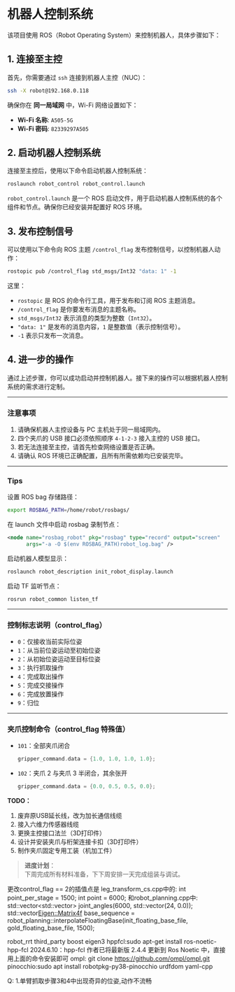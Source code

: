 # 机器人控制系统

该项目使用 ROS（Robot Operating System）来控制机器人，具体步骤如下：

## 1. 连接至主控

首先，你需要通过 `ssh` 连接到机器人主控（NUC）：

```bash
ssh -X robot@192.168.0.118
```

确保你在 **同一局域网** 中，Wi-Fi 网络设置如下：

- **Wi-Fi 名称**: `A505-5G`
- **Wi-Fi 密码**: `82339297A505`

## 2. 启动机器人控制系统

连接至主控后，使用以下命令启动机器人控制系统：

```bash
roslaunch robot_control robot_control.launch
```

`robot_control.launch` 是一个 ROS 启动文件，用于启动机器人控制系统的各个组件和节点。确保你已经安装并配置好 ROS 环境。

## 3. 发布控制信号

可以使用以下命令向 ROS 主题 `/control_flag` 发布控制信号，以控制机器人动作：

```bash
rostopic pub /control_flag std_msgs/Int32 "data: 1" -1
```

这里：

- `rostopic` 是 ROS 的命令行工具，用于发布和订阅 ROS 主题消息。
- `/control_flag` 是你要发布消息的主题名称。
- `std_msgs/Int32` 表示消息的类型为整数（`Int32`）。
- `"data: 1"` 是发布的消息内容，`1` 是整数值（表示控制信号）。
- `-1` 表示只发布一次消息。

## 4. 进一步的操作

通过上述步骤，你可以成功启动并控制机器人。接下来的操作可以根据机器人控制系统的需求进行定制。

---

### 注意事项

1. 请确保机器人主控设备与 PC 主机处于同一局域网内。
2. 四个夹爪的 USB 接口必须依照顺序 `4-1-2-3` 接入主控的 USB 接口。
3. 若无法连接至主控，请首先检查网络设置是否正确。
4. 请确认 ROS 环境已正确配置，且所有所需依赖均已安装完毕。

---

### Tips

设置 ROS bag 存储路径：
```bash
export ROSBAG_PATH=/home/robot/rosbags/
```

在 launch 文件中启动 rosbag 录制节点：
```xml
<node name="rosbag_robot" pkg="rosbag" type="record" output="screen"
      args="-a -O $(env ROSBAG_PATH)robot_log.bag" />
```

启动机器人模型显示：
```bash
roslaunch robot_description init_robot_display.launch
```

启动 TF 监听节点：
```bash
rosrun robot_common listen_tf
```

---

### 控制标志说明（control_flag）

- `0`：仅接收当前实际位姿
- `1`：从当前位姿运动至初始位姿
- `2`：从初始位姿运动至目标位姿
- `3`：执行抓取操作
- `4`：完成取出操作
- `5`：完成交接操作
- `6`：完成放置操作
- `9`：归位

---

### 夹爪控制命令（control_flag 特殊值）

- `101`：全部夹爪闭合  
  ```cpp
  gripper_command.data = {1.0, 1.0, 1.0, 1.0};
  ```
- `102`：夹爪 2 与夹爪 3 半闭合，其余张开  
  ```cpp
  gripper_command.data = {0.0, 0.5, 0.5, 0.0};
  ```

**TODO：**

1. 废弃原USB延长线，改为加长通信线缆  
2. 接入六维力传感器线缆  
3. 更换主控接口法兰（3D打印件）  
4. 设计并安装夹爪与桁架连接卡扣（3D打印件）  
5. 制作夹爪固定专用工装（机加工件）  

> **进度计划**：  
> 下周完成所有材料准备，下下周安排一天完成组装与调试。

更改control_flag == 2的插值点是
leg_transform_cs.cpp中的:
int point_per_stage = 1500;
int point = 6000;
和robot_planning.cpp中:
std::vector<std::vector<double>> joint_angles(6000, std::vector<double>(24, 0.0));
std::vector<Eigen::Matrix4f> base_sequence = robot_planning::interpolateFloatingBase(init_floating_base_file, gold_floating_base_file, 1500);


robot_rrt
third_party
boost
eigen3
hppfcl:sudo apt-get install ros-noetic-hpp-fcl
       2024.6.10：hpp-fcl 作者已将最新版 2.4.4 更新到 Ros Noetic 中，直接用上面的命令安装即可
ompl:  git clone https://github.com/ompl/ompl.git
pinocchio:sudo apt install robotpkg-py38-pinocchio
urdfdom
yaml-cpp

Q:
1.单臂抓取步骤3和4中出现奇异的位姿,动作不流畅
